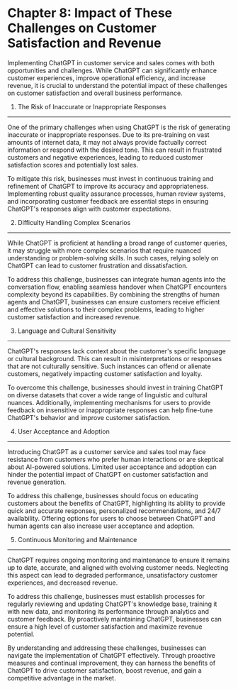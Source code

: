 Chapter 8: Impact of These Challenges on Customer Satisfaction and Revenue
==========================================================================

Implementing ChatGPT in customer service and sales comes with both opportunities and challenges. While ChatGPT can significantly enhance customer experiences, improve operational efficiency, and increase revenue, it is crucial to understand the potential impact of these challenges on customer satisfaction and overall business performance.

1. The Risk of Inaccurate or Inappropriate Responses
----------------------------------------------------

One of the primary challenges when using ChatGPT is the risk of generating inaccurate or inappropriate responses. Due to its pre-training on vast amounts of internet data, it may not always provide factually correct information or respond with the desired tone. This can result in frustrated customers and negative experiences, leading to reduced customer satisfaction scores and potentially lost sales.

To mitigate this risk, businesses must invest in continuous training and refinement of ChatGPT to improve its accuracy and appropriateness. Implementing robust quality assurance processes, human review systems, and incorporating customer feedback are essential steps in ensuring ChatGPT's responses align with customer expectations.

2. Difficulty Handling Complex Scenarios
----------------------------------------

While ChatGPT is proficient at handling a broad range of customer queries, it may struggle with more complex scenarios that require nuanced understanding or problem-solving skills. In such cases, relying solely on ChatGPT can lead to customer frustration and dissatisfaction.

To address this challenge, businesses can integrate human agents into the conversation flow, enabling seamless handover when ChatGPT encounters complexity beyond its capabilities. By combining the strengths of human agents and ChatGPT, businesses can ensure customers receive efficient and effective solutions to their complex problems, leading to higher customer satisfaction and increased revenue.

3. Language and Cultural Sensitivity
------------------------------------

ChatGPT's responses lack context about the customer's specific language or cultural background. This can result in misinterpretations or responses that are not culturally sensitive. Such instances can offend or alienate customers, negatively impacting customer satisfaction and loyalty.

To overcome this challenge, businesses should invest in training ChatGPT on diverse datasets that cover a wide range of linguistic and cultural nuances. Additionally, implementing mechanisms for users to provide feedback on insensitive or inappropriate responses can help fine-tune ChatGPT's behavior and improve customer satisfaction.

4. User Acceptance and Adoption
-------------------------------

Introducing ChatGPT as a customer service and sales tool may face resistance from customers who prefer human interactions or are skeptical about AI-powered solutions. Limited user acceptance and adoption can hinder the potential impact of ChatGPT on customer satisfaction and revenue generation.

To address this challenge, businesses should focus on educating customers about the benefits of ChatGPT, highlighting its ability to provide quick and accurate responses, personalized recommendations, and 24/7 availability. Offering options for users to choose between ChatGPT and human agents can also increase user acceptance and adoption.

5. Continuous Monitoring and Maintenance
----------------------------------------

ChatGPT requires ongoing monitoring and maintenance to ensure it remains up to date, accurate, and aligned with evolving customer needs. Neglecting this aspect can lead to degraded performance, unsatisfactory customer experiences, and decreased revenue.

To address this challenge, businesses must establish processes for regularly reviewing and updating ChatGPT's knowledge base, training it with new data, and monitoring its performance through analytics and customer feedback. By proactively maintaining ChatGPT, businesses can ensure a high level of customer satisfaction and maximize revenue potential.

By understanding and addressing these challenges, businesses can navigate the implementation of ChatGPT effectively. Through proactive measures and continual improvement, they can harness the benefits of ChatGPT to drive customer satisfaction, boost revenue, and gain a competitive advantage in the market.
